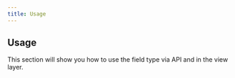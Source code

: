```yaml
---
title: Usage 
---
```

## Usage

This section will show you how to use the field type via API and in the view layer.